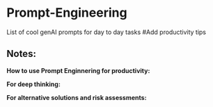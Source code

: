 # Prompt-Engineering
List of cool genAI prompts for day to day tasks
#Add productivity tips


## Notes:
**How to use Prompt Enginnering for productivity:**

**For deep thinking:**

**For alternative solutions and risk assessments:**

